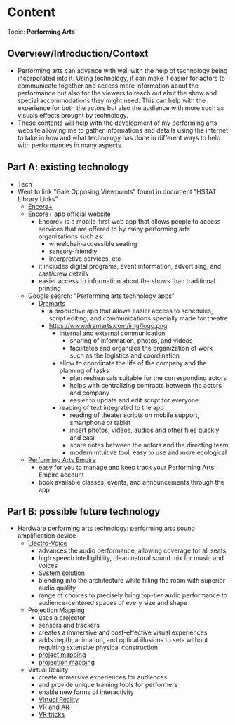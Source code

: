 # Content
Topic: **Performing Arts**

## Overview/Introduction/Context
* Performing arts can advance with well with the help of technology being incorporated into it. Using technology, it can make it easier for actors to communicate together and access more information about the performance but also for the viewers to reach out abut the show and special accommodations they might need. This can help with the experience for both the actors but also the audience with more such as visuals effects brought by technology.
* These contents will help with the development of my performing arts website allowing me to gather informations and details using the internet to take in how and what technology has done in different ways to help with performances in many aspects.

## Part A: existing technology
* Tech
* Went to link "Gale Opposing Viewpoints" found in document "HSTAT Library Links"
  * [Encore+](https://go.gale.com/ps/retrieve.do?tabID=T004&resultListType=RESULT_LIST&searchResultsType=SingleTab&retrievalId=abdd1bca-3514-4465-8a6e-1bcbda7b9129&hitCount=7&searchType=BasicSearchForm&currentPosition=3&docId=GALE%7CA671513755&docType=Article&sort=Relevance&contentSegment=ZONE-MOD1&prodId=AONE&pageNum=1&contentSet=GALE%7CA671513755&searchId=R1&userGroupName=nysl_me_76_tele&inPS=true)
  * [Encore+ app official website](https://www.encoreplus.app/accessible-performances/)
    * Encore+ is a mobile-first web app that allows people to access services that are offered to by many performing arts organizations such as:
      * wheelchair-accessible seating
      * sensory-friendly
      * interpretive services, etc
    * it includes digital programs, event information, advertising, and cast/crew details
    * easier access to information about the shows than traditional printing
  * Google search: "Performing arts technology apps"
    * [Dramarts](https://www.dramarts.com/landing)
      * a productive app that allows easier access to schedules, script editing, and communications specially made for theatre
      * https://www.dramarts.com/img/logo.png
        * internal and external communication
          * sharing of information, photos, and videos
          * facilitates and organizes the organization of work such as the logistics and coordination
        * allow to coordinate the life of the company and the planning of tasks
          * plan reshearsals suitable for the corresponding actors
          * helps with centralizing contracts between the actors and company
          * easier to update and edit script for everyone
        * reading of text integrated to the app
          * reading of theater scripts on mobile support, smartphone or tablet
          * insert photos, videos, audios and other files quickly and easil
          * share notes between the actors and the directing team
          * modern intuitive tool, easy to use and more ecological
  * [Performing Arts Empire](https://apps.apple.com/sa/app/performing-arts-empire/id6745223804?uo=2)
      * easy for you to manage and keep track your Performing Arts Empire account
      * book available classes, events, and announcements through the app 
   
## Part B: possible future technology
* Hardware performing arts technology: performing arts sound amplification device
  * [Electro-Voice](https://www.electrovoice.com/applications/performing-arts/)
    * advances the audio performance, allowing coverage for all seats
    * high speech intelligibility, clean natural sound mix for music and voices
    * [System solution](https://www.youtube.com/watch?v=CljahXm_MVk&t=2s)
    * blending into the architecture while filling the room with superior audio quality
    * range of choices to precisely bring top-tier audio performance to audience-centered spaces of every size and shape
  * Projection Mapping
    * uses a projector
    * sensors and trackers
    * creates a immersive and cost-effective visual experiences
    * adds depth, animation, and optical illusions to sets without requiring extensive physical construction
    * [project mapping](https://www.youtube.com/watch?v=5oOAoKk6gww&t=22s)
    * [projection mapping](https://www.heavym.net/unveiling-the-art-of-projection-design-theater-use-case/)
  * Virtual Reality
    * create immersive experiences for audiences
    * and provide unique training tools for performers
    * enable new forms of interactivity
    * [Virtual Reality](https://www.youtube.com/watch?v=xgHUYbNDSrI&t=389s)
    * [VR and AR](https://amt-lab.org/blog/2021/8/how-vr-and-ar-are-changing-the-world-of-immersive-theater)
    * [VR tricks](youtube.com/watch?time_continue=1&v=ybyib5pAq7Y&embeds_referring_euri=https%3A%2F%2Famt-lab.org%2F)
